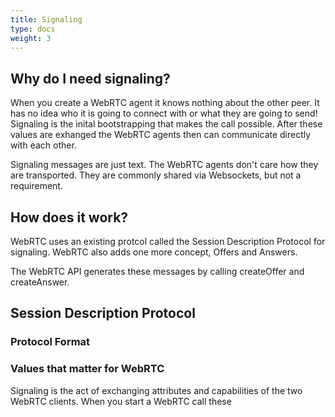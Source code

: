 ```yaml
---
title: Signaling
type: docs
weight: 3
---
```


## Why do I need signaling?
When you create a WebRTC agent it knows nothing about the other peer. It has no idea who it is going to connect with or what they are going to send! Signaling is the inital bootstrapping that makes the call possible. After these values are exhanged the WebRTC agents then can communicate directly with each other.

Signaling messages are just text. The WebRTC agents don't care how they are transported. They are commonly shared via Websockets, but not a requirement.


## How does it work?

WebRTC uses an existing protcol called the Session Description Protocol for signaling. WebRTC also adds one more concept, Offers and Answers.



The WebRTC API generates these messages by calling createOffer and createAnswer. 



## Session Description Protocol

### Protocol Format

### Values that matter for WebRTC



Signaling is the act of exchanging attributes and capabilities of the two WebRTC clients. When you start a WebRTC call these

